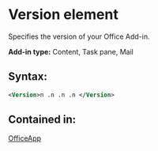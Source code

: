 
# Version element
Specifies the version of your Office Add-in.

 **Add-in type:** Content, Task pane, Mail


## Syntax:


```XML
<Version>n .n .n .n </Version>
```


## Contained in:

[OfficeApp](https://dev.office.com/reference/add-ins/manifest/officeapp)

